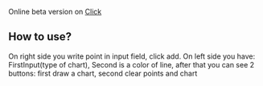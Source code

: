 Online beta version on [Click](https://siekierson.github.io/ChartMakerApp/)

## How to use?

On right side you write point in input field, click add.
On left side you have: FirstInput(type of chart), Second is a color of line, after that you can see 2 buttons: first draw a chart, second clear points and chart
